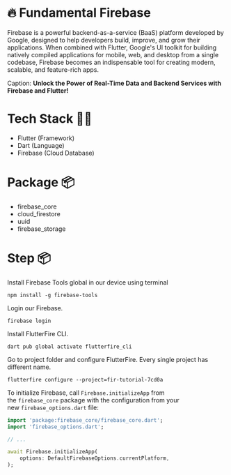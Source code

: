 # 🔥 Fundamental Firebase

Firebase is a powerful backend-as-a-service (BaaS) platform developed by Google, designed to help developers build, improve, and grow their applications. When combined with Flutter, Google's UI toolkit for building natively compiled applications for mobile, web, and desktop from a single codebase, Firebase becomes an indispensable tool for creating modern, scalable, and feature-rich apps.

Caption: **Unlock the Power of Real-Time Data and Backend Services with Firebase and Flutter!**

# Tech Stack **👩‍💻**

- Flutter (Framework)
- Dart (Language)
- Firebase (Cloud Database)

# Package 📦

- firebase_core
- cloud_firestore
- uuid
- firebase_storage

# Step 📦

Install Firebase Tools global in our device using terminal

```
npm install -g firebase-tools
```

Login our Firebase.

```
firebase login
```

Install FlutterFire CLI.

```
dart pub global activate flutterfire_cli
```

Go to project folder and configure FlutterFire. Every single project has different name.

```
flutterfire configure --project=fir-tutorial-7cd0a
```

To initialize Firebase, call `Firebase.initializeApp` from the `firebase_core` package with the configuration from your new `firebase_options.dart` file:

```dart
import 'package:firebase_core/firebase_core.dart';
import 'firebase_options.dart';

// ...

await Firebase.initializeApp(
    options: DefaultFirebaseOptions.currentPlatform,
);
```
